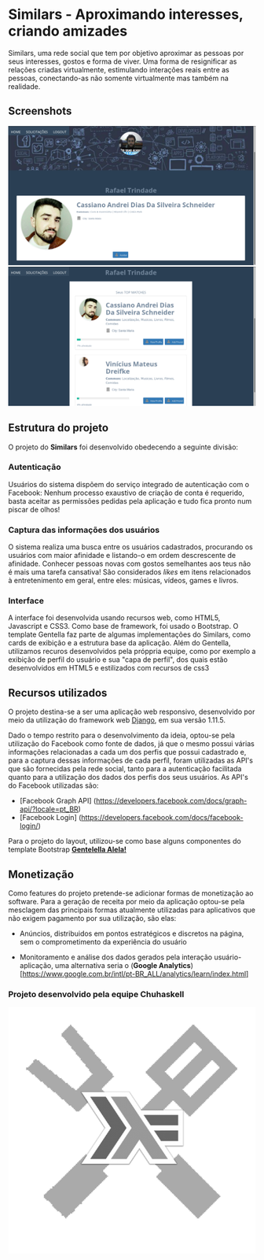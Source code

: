 # Similars - Aproximando interesses, criando amizades

Similars, uma rede social que tem por objetivo aproximar as pessoas por seus interesses, gostos e forma de viver. Uma forma de resignificar as relações criadas virtualmente, estimulando interações reais entre as pessoas, conectando-as não somente virtualmente mas também na realidade.

## Screenshots

<p align="center">
  <img alt="Similars" src="prints/friendship.png">
  <img alt="Similars" src="prints/matches.png">
</p>

## Estrutura do projeto
O projeto do **Similars** foi desenvolvido obedecendo a seguinte divisão:

### Autenticação
Usuários do sistema dispõem do serviço integrado de autenticação com o Facebook: Nenhum processo exaustivo de criação de conta é requerido, basta aceitar as permissões pedidas pela aplicação e tudo fica pronto num piscar de olhos!
### Captura das informações dos usuários
O sistema realiza uma busca entre os usuários cadastrados, procurando os usuários com maior afinidade e listando-o em ordem descrescente de afinidade. Conhecer pessoas novas com gostos semelhantes aos teus não é mais uma tarefa cansativa! São considerados _likes_ em itens relacionados à entretenimento em geral, entre eles: músicas, vídeos, games e livros.
### Interface

A interface foi desenvolvida usando recursos web, como HTML5, Javascript e CSS3. Como base de framework, foi usado o Bootstrap.
O template Gentella faz parte de algumas implementações do Similars, como cards de exibição e a estrutura base da aplicação. Além do Gentella, utilizamos recuros desenvolvidos pela próppria equipe, como por exemplo a exibição de perfil do usuário e sua "capa de perfil", dos quais estão desenvolvidos em HTML5 e estilizados com recursos de css3

## Recursos utilizados

O projeto destina-se a ser uma aplicação web responsivo, desenvolvido por meio da utilização do framework web [Django](https://www.djangoproject.com/), em sua versão 1.11.5.

Dado o tempo restrito para o desenvolvimento da ideia, optou-se pela utilização do Facebook como fonte de dados, já que o mesmo possui várias informações relacionadas a cada um dos perfis que possui cadastrado e, para a captura dessas informações de cada perfil, foram utilizadas as API's que são fornecidas pela rede social, tanto para a autenticação facilitada quanto para a utilização dos dados dos perfis dos seus usuários. As API's do Facebook utilizadas são:

* [Facebook Graph API]
(https://developers.facebook.com/docs/graph-api/?locale=pt_BR)
* [Facebook Login]
(https://developers.facebook.com/docs/facebook-login/)

Para o projeto do layout, utilizou-se como base alguns componentes do template Bootstrap [**Gentelella Alela!**](https://colorlib.com/polygon/gentelella/)


## Monetização

Como features do projeto pretende-se adicionar formas de monetização ao software. Para a geração de receita por meio da aplicação optou-se pela mesclagem das principais formas atualmente utilizadas para aplicativos que não exigem pagamento por sua utilização, são elas:

* Anúncios, distribuidos em pontos estratégicos e discretos na página, sem o comprometimento da experiência do usuário

* Monitoramento e análise dos dados gerados pela interação usuário-aplicação, uma alternativa seria o (**Google Analytics**)[https://www.google.com.br/intl/pt-BR_ALL/analytics/learn/index.html]  


<h3>Projeto desenvolvido pela equipe Chuhaskell</h3>
<p align="center">
  <img src="prints/chuhaskell.jpg">
</p>
